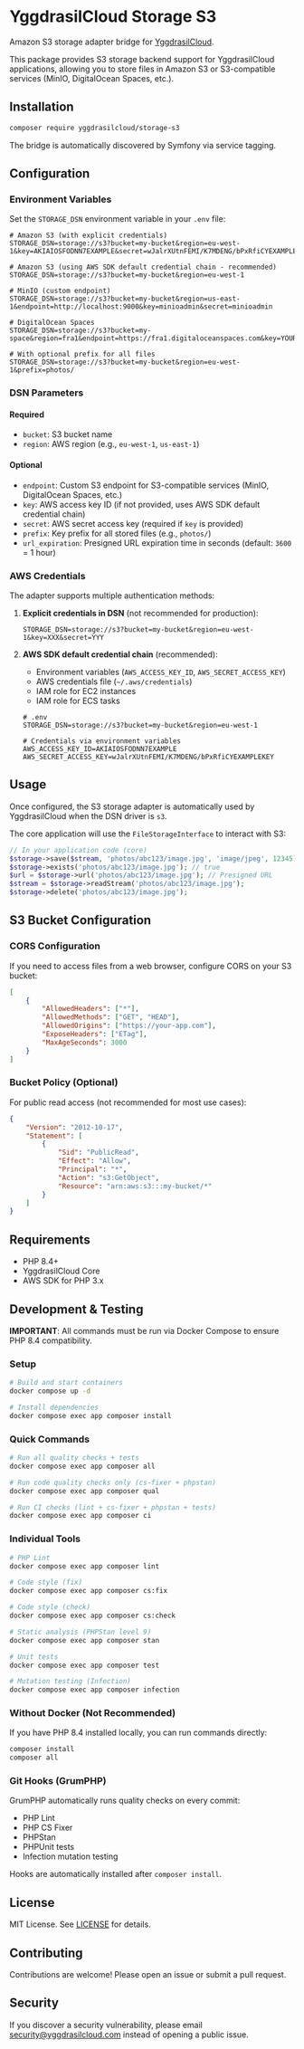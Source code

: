 # YggdrasilCloud Storage S3

Amazon S3 storage adapter bridge for [YggdrasilCloud](https://github.com/YggdrasilCloud/core).

This package provides S3 storage backend support for YggdrasilCloud applications, allowing you to store files in Amazon S3 or S3-compatible services (MinIO, DigitalOcean Spaces, etc.).

## Installation

```bash
composer require yggdrasilcloud/storage-s3
```

The bridge is automatically discovered by Symfony via service tagging.

## Configuration

### Environment Variables

Set the `STORAGE_DSN` environment variable in your `.env` file:

```env
# Amazon S3 (with explicit credentials)
STORAGE_DSN=storage://s3?bucket=my-bucket&region=eu-west-1&key=AKIAIOSFODNN7EXAMPLE&secret=wJalrXUtnFEMI/K7MDENG/bPxRfiCYEXAMPLEKEY

# Amazon S3 (using AWS SDK default credential chain - recommended)
STORAGE_DSN=storage://s3?bucket=my-bucket&region=eu-west-1

# MinIO (custom endpoint)
STORAGE_DSN=storage://s3?bucket=my-bucket&region=us-east-1&endpoint=http://localhost:9000&key=minioadmin&secret=minioadmin

# DigitalOcean Spaces
STORAGE_DSN=storage://s3?bucket=my-space&region=fra1&endpoint=https://fra1.digitaloceanspaces.com&key=YOUR_KEY&secret=YOUR_SECRET

# With optional prefix for all files
STORAGE_DSN=storage://s3?bucket=my-bucket&region=eu-west-1&prefix=photos/
```

### DSN Parameters

#### Required

- `bucket`: S3 bucket name
- `region`: AWS region (e.g., `eu-west-1`, `us-east-1`)

#### Optional

- `endpoint`: Custom S3 endpoint for S3-compatible services (MinIO, DigitalOcean Spaces, etc.)
- `key`: AWS access key ID (if not provided, uses AWS SDK default credential chain)
- `secret`: AWS secret access key (required if `key` is provided)
- `prefix`: Key prefix for all stored files (e.g., `photos/`)
- `url_expiration`: Presigned URL expiration time in seconds (default: `3600` = 1 hour)

### AWS Credentials

The adapter supports multiple authentication methods:

1. **Explicit credentials in DSN** (not recommended for production):
   ```env
   STORAGE_DSN=storage://s3?bucket=my-bucket&region=eu-west-1&key=XXX&secret=YYY
   ```

2. **AWS SDK default credential chain** (recommended):
   - Environment variables (`AWS_ACCESS_KEY_ID`, `AWS_SECRET_ACCESS_KEY`)
   - AWS credentials file (`~/.aws/credentials`)
   - IAM role for EC2 instances
   - IAM role for ECS tasks

   ```env
   # .env
   STORAGE_DSN=storage://s3?bucket=my-bucket&region=eu-west-1

   # Credentials via environment variables
   AWS_ACCESS_KEY_ID=AKIAIOSFODNN7EXAMPLE
   AWS_SECRET_ACCESS_KEY=wJalrXUtnFEMI/K7MDENG/bPxRfiCYEXAMPLEKEY
   ```

## Usage

Once configured, the S3 storage adapter is automatically used by YggdrasilCloud when the DSN driver is `s3`.

The core application will use the `FileStorageInterface` to interact with S3:

```php
// In your application code (core)
$storage->save($stream, 'photos/abc123/image.jpg', 'image/jpeg', 12345);
$storage->exists('photos/abc123/image.jpg'); // true
$url = $storage->url('photos/abc123/image.jpg'); // Presigned URL
$stream = $storage->readStream('photos/abc123/image.jpg');
$storage->delete('photos/abc123/image.jpg');
```

## S3 Bucket Configuration

### CORS Configuration

If you need to access files from a web browser, configure CORS on your S3 bucket:

```json
[
    {
        "AllowedHeaders": ["*"],
        "AllowedMethods": ["GET", "HEAD"],
        "AllowedOrigins": ["https://your-app.com"],
        "ExposeHeaders": ["ETag"],
        "MaxAgeSeconds": 3000
    }
]
```

### Bucket Policy (Optional)

For public read access (not recommended for most use cases):

```json
{
    "Version": "2012-10-17",
    "Statement": [
        {
            "Sid": "PublicRead",
            "Effect": "Allow",
            "Principal": "*",
            "Action": "s3:GetObject",
            "Resource": "arn:aws:s3:::my-bucket/*"
        }
    ]
}
```

## Requirements

- PHP 8.4+
- YggdrasilCloud Core
- AWS SDK for PHP 3.x

## Development & Testing

**IMPORTANT**: All commands must be run via Docker Compose to ensure PHP 8.4 compatibility.

### Setup

```bash
# Build and start containers
docker compose up -d

# Install dependencies
docker compose exec app composer install
```

### Quick Commands

```bash
# Run all quality checks + tests
docker compose exec app composer all

# Run code quality checks only (cs-fixer + phpstan)
docker compose exec app composer qual

# Run CI checks (lint + cs-fixer + phpstan + tests)
docker compose exec app composer ci
```

### Individual Tools

```bash
# PHP Lint
docker compose exec app composer lint

# Code style (fix)
docker compose exec app composer cs:fix

# Code style (check)
docker compose exec app composer cs:check

# Static analysis (PHPStan level 9)
docker compose exec app composer stan

# Unit tests
docker compose exec app composer test

# Mutation testing (Infection)
docker compose exec app composer infection
```

### Without Docker (Not Recommended)

If you have PHP 8.4 installed locally, you can run commands directly:

```bash
composer install
composer all
```

### Git Hooks (GrumPHP)

GrumPHP automatically runs quality checks on every commit:
- PHP Lint
- PHP CS Fixer
- PHPStan
- PHPUnit tests
- Infection mutation testing

Hooks are automatically installed after `composer install`.

## License

MIT License. See [LICENSE](LICENSE) for details.

## Contributing

Contributions are welcome! Please open an issue or submit a pull request.

## Security

If you discover a security vulnerability, please email security@yggdrasilcloud.com instead of opening a public issue.
